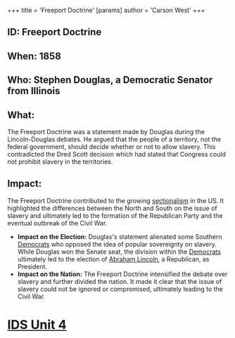 +++
 title = 'Freeport Doctrine'
[params]
	author = 'Carson West'
+++
## ID: Freeport Doctrine

## When: 1858

## Who: Stephen Douglas, a Democratic Senator from Illinois

## What: 
The Freeport Doctrine was a statement made by Douglas during the Lincoln-Douglas debates.  He argued that the people of a territory, not the federal government, should decide whether or not to allow slavery. This contradicted the Dred Scott decision which had stated that Congress could not prohibit slavery in the territories. 

## Impact: 
The Freeport Doctrine contributed to the growing [sectionalism](./../sectionalism/) in the US. It highlighted the differences between the North and South on the issue of slavery and ultimately led to the formation of the Republican Party and the eventual outbreak of the Civil War. 

* **Impact on the Election:** Douglas's statement alienated some Southern [Democrats](./../democrats/) who opposed the idea of popular sovereignty on slavery. While Douglas won the Senate seat, the division within the [Democrats](./../democrats/) ultimately led to the election of [Abraham Lincoln](./../abraham-lincoln/), a Republican, as President. 
* **Impact on the Nation:** The Freeport Doctrine intensified the debate over slavery and further divided the nation.  It made it clear that the issue of slavery could not be ignored or compromised, ultimately leading to the Civil War. 

# [IDS Unit 4](./../ids-unit-4/)